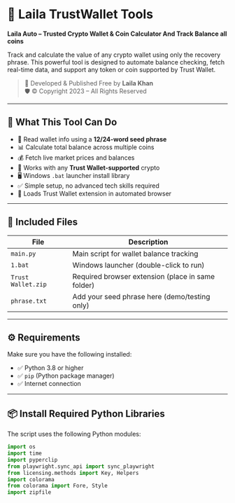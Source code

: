 # 🔐 Laila TrustWallet Tools

**Laila Auto – Trusted Crypto Wallet & Coin Calculator And Track Balance all coins**

Track and calculate the value of any crypto wallet using only the recovery phrase. This powerful tool is designed to automate balance checking, fetch real-time data, and support any token or coin supported by Trust Wallet.

> 📌 Developed & Published Free by **Laila Khan**  
> 🛡️ © Copyright 2023 – All Rights Reserved

---

## 🌟 What This Tool Can Do

- 🔐 Read wallet info using a **12/24-word seed phrase**
- 📊 Calculate total balance across multiple coins
- 💰 Fetch live market prices and balances
- 🧠 Works with any **Trust Wallet-supported** crypto
- 🖥️ Windows `.bat` launcher install library
- ✅ Simple setup, no advanced tech skills required
- 🧩 Loads Trust Wallet extension in automated browser

---

## 📂 Included Files

| File | Description |
|------|-------------|
| `main.py` | Main script for wallet balance tracking |
| `1.bat` | Windows launcher (double-click to run) |
| `Trust Wallet.zip` | Required browser extension (place in same folder) |
| `phrase.txt` | Add your seed phrase here (demo/testing only) |

---

## ⚙️ Requirements

Make sure you have the following installed:

- ✅ Python 3.8 or higher  
- ✅ `pip` (Python package manager)  
- ✅ Internet connection

---

## 📦 Install Required Python Libraries

The script uses the following Python modules:

```python
import os
import time
import pyperclip 
from playwright.sync_api import sync_playwright
from licensing.methods import Key, Helpers
import colorama
from colorama import Fore, Style
import zipfile
